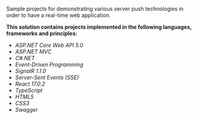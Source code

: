 <p>
		Sample projects for demonstrating various server push technologies in order to have a real-time web application.
</p>
<p>
	<b>
		This solution contains projects implemented in the following languages, frameworks and principles:
    </b>
</p>
<ul>
	<li><em>ASP.NET Core Web API 5.0</em></li>
	<li><em>ASP.NET MVC</em></li>
	<li><em>C#.NET</em></li>
	<li><em>Event-Driven Programming</em></li>		
	<li><em>SignalR 1.1.0</em></li>
	<li><em>Server-Sent Events (SSE)</em></li>
	<li><em>React 17.0.2</em></li>	
	<li><em>TypeScript</em></li>
	<li><em>HTML5</em></li>
	<li><em>CSS3</em></li>
	<li><em>Swagger</em></li>	
</ul>